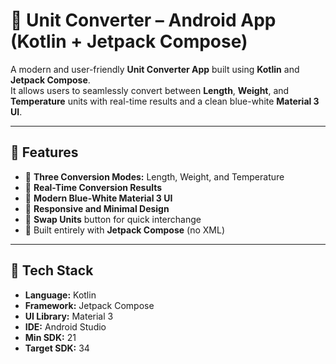 # 🧭 Unit Converter – Android App (Kotlin + Jetpack Compose)

A modern and user-friendly **Unit Converter App** built using **Kotlin** and **Jetpack Compose**.  
It allows users to seamlessly convert between **Length**, **Weight**, and **Temperature** units with real-time results and a clean blue-white **Material 3 UI**.

---

## 🚀 Features

- 🔹 **Three Conversion Modes:** Length, Weight, and Temperature  
- 🔹 **Real-Time Conversion Results**  
- 🔹 **Modern Blue-White Material 3 UI**  
- 🔹 **Responsive and Minimal Design**  
- 🔹 **Swap Units** button for quick interchange  
- 🔹 Built entirely with **Jetpack Compose** (no XML)

---

## 🧩 Tech Stack

- **Language:** Kotlin  
- **Framework:** Jetpack Compose  
- **UI Library:** Material 3  
- **IDE:** Android Studio  
- **Min SDK:** 21  
- **Target SDK:** 34  




